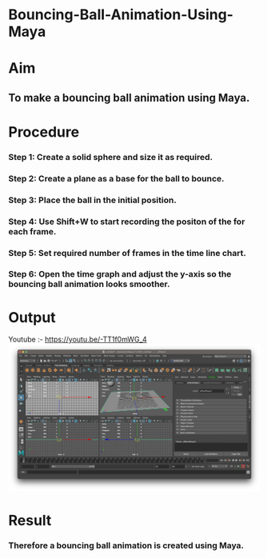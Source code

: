 # Bouncing-Ball-Animation-Using-Maya
# Aim
## To make a bouncing ball animation using Maya. 

# Procedure
### Step 1: Create a solid sphere and size it as required. 
### Step 2: Create a plane as a base for the ball to bounce. 
### Step 3: Place the ball in the initial position. 
### Step 4: Use Shift+W to start recording the positon of the for each frame. 
### Step 5: Set required number of frames in the time line chart. 
### Step 6: Open the time graph and adjust the y-axis so the bouncing ball animation looks smoother. 

# Output
Youtube :- https://youtu.be/-TT1f0mWG_4
![](bounce.png)


# Result
### Therefore a bouncing ball animation is created using Maya. 

